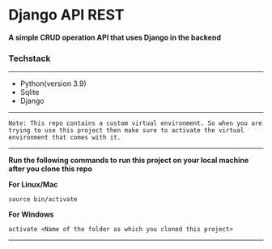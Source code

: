 # Django API REST

**A simple CRUD operation API that uses Django in the backend**

### Techstack

---

- Python(version 3.9)
- Sqlite
- Django

---

`Note: This repo contains a custom virtual environment. So when you are trying to use this project then make sure to activate the virtual environment that comes with it.`

---

**Run the following commands to run this project on your local machine after you clone this repo**

**For Linux/Mac**

```
source bin/activate
```

**For Windows**

```
activate <Name of the folder as which you cloned this project>
```

<!-- **To run the backend code, first `cd to basicAPI `folder and run the following commands**

---

```

``` -->

---
